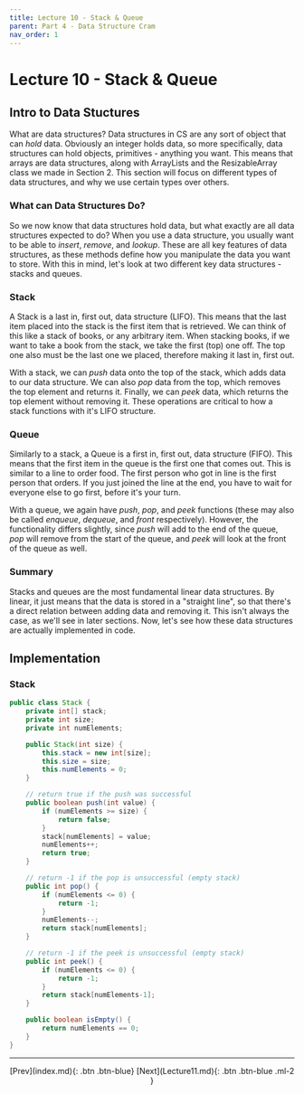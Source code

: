 ```yaml
---
title: Lecture 10 - Stack & Queue
parent: Part 4 - Data Structure Cram
nav_order: 1
---
```


# Lecture 10 - Stack & Queue

## Intro to Data Stuctures

What are data structures? Data structures in CS are any sort of object that can *hold* data. Obviously an integer holds data, so more specifically, data structures can hold objects, primitives - anything you want. This means that arrays are data structures, along with ArrayLists and the ResizableArray class we made in Section 2. This section will focus on different types of data structures, and why we use certain types over others.

### What can Data Structures Do?

So we now know that data structures hold data, but what exactly are all data structures expected to do? When you use a data structure, you usually want to be able to *insert*, *remove*, and *lookup*. These are all key features of data structures, as these methods define how you manipulate the data you want to store. With this in mind, let's look at two different key data structures - stacks and queues.

### Stack

A Stack is a last in, first out, data structure (LIFO). This means that the last item placed into the stack is the first item that is retrieved. We can think of this like a stack of books, or any arbitrary item. When stacking books, if we want to take a book from the stack, we take the first (top) one off. The top one also must be the last one we placed, therefore making it last in, first out.

With a stack, we can *push* data onto the top of the stack, which adds data to our data structure. We can also *pop* data from the top, which removes the top element and returns it. Finally, we can *peek* data, which returns the top element without removing it. These operations are critical to how a stack functions with it's LIFO structure.

### Queue

Similarly to a stack, a Queue is a first in, first out, data structure (FIFO). This means that the first item in the queue is the first one that comes out. This is similar to a line to order food. The first person who got in line is the first person that orders. If you just joined the line at the end, you have to wait for everyone else to go first, before it's your turn.

With a queue, we again have *push*, *pop*, and *peek* functions (these may also be called *enqueue*, *dequeue*, and *front* respectively). However, the functionality differs slightly, since *push* will add to the end of the queue, *pop* will remove from the start of the queue, and *peek* will look at the front of the queue as well.

### Summary

Stacks and queues are the most fundamental linear data structures. By linear, it just means that the data is stored in a "straight line", so that there's a direct relation between adding data and removing it. This isn't always the case, as we'll see in later sections. Now, let's see how these data structures are actually implemented in code.

## Implementation

### Stack

```java
public class Stack {
    private int[] stack;
    private int size;
    private int numElements;

    public Stack(int size) {
        this.stack = new int[size];
        this.size = size;
        this.numElements = 0;
    }

    // return true if the push was successful
    public boolean push(int value) {
        if (numElements >= size) {
            return false;
        }
        stack[numElements] = value;
        numElements++;
        return true;
    }

    // return -1 if the pop is unsuccessful (empty stack)
    public int pop() {
        if (numElements <= 0) {
            return -1;
        }
        numElements--;
        return stack[numElements];
    }

    // return -1 if the peek is unsuccessful (empty stack)
    public int peek() {
        if (numElements <= 0) {
            return -1;
        }
        return stack[numElements-1];
    }

    public boolean isEmpty() {
        return numElements == 0;
    }
}
```

***

<span class="fs-4" style="text-align:center; display:block">
[Prev](index.md){: .btn .btn-blue}
[Next](Lecture11.md){: .btn .btn-blue .ml-2 }
</span>